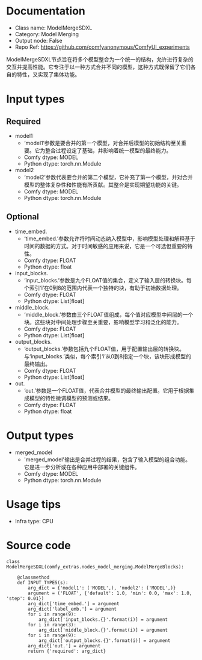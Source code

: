 # Documentation
- Class name: ModelMergeSDXL
- Category: Model Merging
- Output node: False
- Repo Ref: https://github.com/comfyanonymous/ComfyUI_experiments

ModelMergeSDXL节点旨在将多个模型整合为一个统一的结构，允许进行复杂的交互并提高性能。它专注于以一种方式合并不同的模型，这种方式既保留了它们各自的特性，又实现了集体功能。

# Input types
## Required
- model1
    - ‘model1’参数是要合并的第一个模型，对合并后模型的初始结构至关重要。它为整合过程设定了基础，并影响着统一模型的最终能力。
    - Comfy dtype: MODEL
    - Python dtype: torch.nn.Module
- model2
    - ‘model2’参数代表要合并的第二个模型，它补充了第一个模型，并对合并模型的整体复杂性和性能有所贡献。其整合是实现期望功能的关键。
    - Comfy dtype: MODEL
    - Python dtype: torch.nn.Module
## Optional
- time_embed.
    - ‘time_embed.’参数允许将时间动态纳入模型中，影响模型处理和解释基于时间的数据的方式。对于时间敏感的应用来说，它是一个可选但重要的特性。
    - Comfy dtype: FLOAT
    - Python dtype: float
- input_blocks.
    - ‘input_blocks.’参数是九个FLOAT值的集合，定义了输入层的转换块。每个索引‘i’在0到8的范围内代表一个独特的块，有助于初始数据处理。
    - Comfy dtype: FLOAT
    - Python dtype: List[float]
- middle_block.
    - ‘middle_block.’参数由三个FLOAT值组成，每个值对应模型中间层的一个块。这些块对中间处理步骤至关重要，影响模型学习和泛化的能力。
    - Comfy dtype: FLOAT
    - Python dtype: List[float]
- output_blocks.
    - ‘output_blocks.’参数包括九个FLOAT值，用于配置输出层的转换块。与‘input_blocks.’类似，每个索引‘i’从0到8指定一个块，该块形成模型的最终输出。
    - Comfy dtype: FLOAT
    - Python dtype: List[float]
- out.
    - ‘out.’参数是一个FLOAT值，代表合并模型的最终输出配置。它用于根据集成模型的特性微调模型的预测或结果。
    - Comfy dtype: FLOAT
    - Python dtype: float

# Output types
- merged_model
    - 'merged_model'输出是合并过程的结果，包含了输入模型的组合功能。它是进一步分析或在各种应用中部署的关键组件。
    - Comfy dtype: MODEL
    - Python dtype: torch.nn.Module

# Usage tips
- Infra type: CPU

# Source code
```
class ModelMergeSDXL(comfy_extras.nodes_model_merging.ModelMergeBlocks):

    @classmethod
    def INPUT_TYPES(s):
        arg_dict = {'model1': ('MODEL',), 'model2': ('MODEL',)}
        argument = ('FLOAT', {'default': 1.0, 'min': 0.0, 'max': 1.0, 'step': 0.01})
        arg_dict['time_embed.'] = argument
        arg_dict['label_emb.'] = argument
        for i in range(9):
            arg_dict['input_blocks.{}'.format(i)] = argument
        for i in range(3):
            arg_dict['middle_block.{}'.format(i)] = argument
        for i in range(9):
            arg_dict['output_blocks.{}'.format(i)] = argument
        arg_dict['out.'] = argument
        return {'required': arg_dict}
```